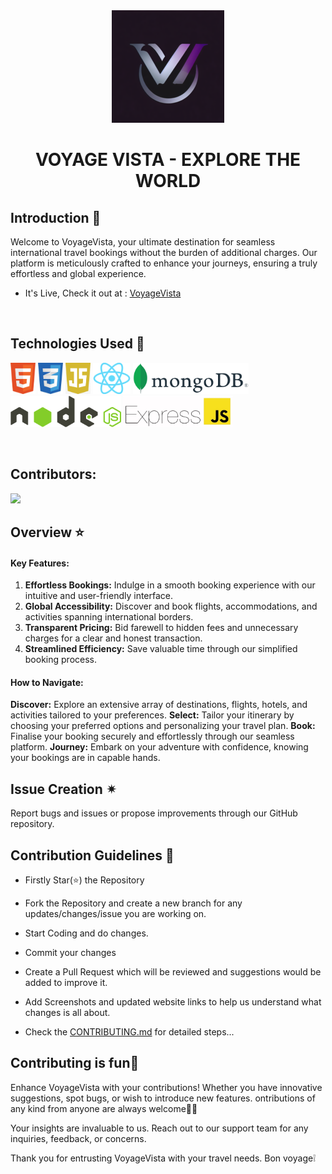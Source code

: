 <div align="center"><img src="apple-touch-icon.png"/></div>

# <div align="center">VOYAGE VISTA - EXPLORE THE WORLD</div>

## Introduction 📌
Welcome to VoyageVista, your ultimate destination for seamless international travel bookings without the burden of additional charges. Our platform is meticulously crafted to enhance your journeys, ensuring a truly effortless and global experience.

- It's Live, Check it out at : [VoyageVista](voyage-vista-wdqk.onrender.com)

<br/>

## Technologies Used 🚀

<img src="html.png" height="50" width="40"> <img src="css.jpeg" height="50" width="40"> <img src="java.jpg" height="50" width="40"> <img src="react.png" height="50" width="60"> <img src="mongo.png" height="50" > <img src="node.png" height="50"> <img src="express.webp" height="50">

<br/>

## Contributors:
<a href="https://github.com/eccentriccoder01/VoyageVista/graphs/contributors">
  <img src="https://contrib.rocks/image?repo=eccentriccoder01/VoyageVista" />
</a>

<br/>

## Overview ⭐
#### Key Features:

1. **Effortless Bookings:** Indulge in a smooth booking experience with our intuitive and user-friendly interface.
2. **Global Accessibility:** Discover and book flights, accommodations, and activities spanning international borders.
3. **Transparent Pricing:** Bid farewell to hidden fees and unnecessary charges for a clear and honest transaction.
4. **Streamlined Efficiency:** Save valuable time through our simplified booking process.

#### How to Navigate:

**Discover:** Explore an extensive array of destinations, flights, hotels, and activities tailored to your preferences.
**Select:** Tailor your itinerary by choosing your preferred options and personalizing your travel plan.
**Book:** Finalise your booking securely and effortlessly through our seamless platform.
**Journey:** Embark on your adventure with confidence, knowing your bookings are in capable hands.

## Issue Creation ✴
Report bugs and  issues or propose improvements through our GitHub repository.

## Contribution Guidelines 📑

- Firstly Star(⭐) the Repository
- Fork the Repository and create a new branch for any updates/changes/issue you are working on.
- Start Coding and do changes.
- Commit your changes
- Create a Pull Request which will be reviewed and suggestions would be added to improve it.
- Add Screenshots and updated website links to help us understand what changes is all about.

- Check the [CONTRIBUTING.md](CONTRIBUTING.md) for detailed steps...

    
## Contributing is fun🧡

Enhance VoyageVista with your contributions! Whether you have innovative suggestions, spot bugs, or wish to introduce new features.
ontributions of any kind from anyone are always welcome🌟❕


Your insights are invaluable to us. Reach out to our support team for any inquiries, feedback, or concerns.

Thank you for entrusting VoyageVista with your travel needs. Bon voyage❕
